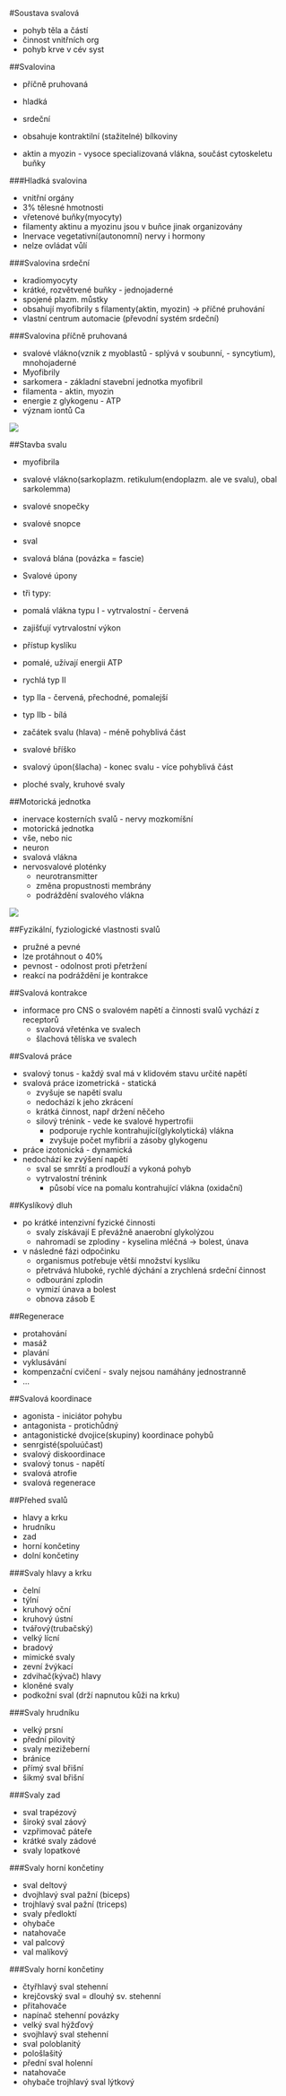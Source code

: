 #Soustava svalová
* pohyb těla a částí
* činnost vnitřních org
* pohyb krve v cév syst

##Svalovina
* příčně pruhovaná
* hladká
* srdeční

* obsahuje kontraktilní (stažitelné) bílkoviny
* aktin a myozin - vysoce specializovaná vlákna, součást cytoskeletu buňky

###Hladká svalovina
* vnitřní orgány
* 3% tělesné hmotnosti
* vřetenové buňky(myocyty)
* filamenty aktinu a myozinu jsou v buňce jinak organizovány
* Inervace vegetativní(autonomní) nervy i hormony
* nelze ovládat vůlí

###Svalovina srdeční
* kradiomyocyty
* krátké, rozvětvené buňky - jednojaderné
 * spojené plazm. můstky
* obsahují myofibrily s filamenty(aktin, myozin) -> příčné pruhování
* vlastní centrum automacie (převodní systém srdeční) 

###Svalovina příčně pruhovaná
* svalové vlákno(vznik z myoblastů - splývá v soubunní, - syncytium), mnohojaderné
* Myofibrily
 * sarkomera - základní stavební jednotka myofibril
 * filamenta - aktin, myozin
* energie z glykogenu - ATP
* význam iontů Ca
 
![](http://www.anaesthetist.com/icu/organs/heart/images/actinmyo.gif)

##Stavba svalu
* myofibrila
* svalové vlákno(sarkoplazm. retikulum(endoplazm. ale ve svalu), obal sarkolemma)
* svalové snopečky
* svalové snopce
* sval
* svalová blána (povázka = fascie)
* Svalové úpony
* tři typy:
 * pomalá vlákna typu I - vytrvalostní - červená
  * zajišťují vytrvalostní výkon
  * přístup kyslíku
  * pomalé, užívají energii ATP
 * rychlá  typ II
  * typ IIa - červená, přechodné, pomalejší
  * typ IIb - bílá


* začátek svalu (hlava) - méně pohyblivá část
* svalové bříško
* svalový úpon(šlacha) - konec svalu - více pohyblivá část
* ploché svaly, kruhové svaly

##Motorická jednotka
* inervace kosterních svalů - nervy mozkomíšní
* motorická jednotka
 * vše, nebo nic
 * neuron
 * svalová vlákna
 * nervosvalové ploténky
      * neurotransmitter
      * změna propustnosti membrány
      * podráždění svalového vlákna


![](http://powerlifting.ronnie.cz/img/data/clanky/normal/5445_1.jpg)

##Fyzikální, fyziologické vlastnosti svalů
* pružné a pevné
* lze protáhnout o 40%
* pevnost - odolnost proti přetržení
* reakcí na podráždění je kontrakce

##Svalová kontrakce
* informace pro CNS o svalovém napětí a činnosti svalů vychází z receptorů
    * svalová vřeténka ve svalech
    * šlachová tělíska ve svalech

##Svalová práce
* svalový tonus - každý sval má v klidovém stavu určité napětí
* svalová práce izometrická - statická
    * zvyšuje se napětí svalu
    * nedochází k jeho zkrácení
    * krátká činnost, např držení něčeho
    * silový trénink - vede ke svalové hypertrofii
        * podporuje rychle kontrahující(glykolytická) vlákna
        * zvyšuje počet myfibrií a zásoby glykogenu
* práce izotonická - dynamická
* nedochází ke zvýšení napětí
    * sval se smrští a prodlouží a vykoná pohyb
    * vytrvalostní trénink
        * působí více na pomalu kontrahující vlákna (oxidační)

##Kyslíkový dluh
* po krátké intenzivní fyzické činnosti
    * svaly získávají E převážně anaerobní glykolýzou
    * nahromadí se zplodiny - kyselina mléčná -> bolest, únava
* v následné fázi odpočinku
    * organismus potřebuje větší množství kyslíku
    * přetrvává hluboké, rychlé dýchání a zrychlená srdeční činnost
    * odbourání zplodin
    * vymizí únava a bolest
    * obnova zásob E

##Regenerace
* protahování
* masáž
* plavání
* vyklusávání
* kompenzační cvičení - svaly nejsou namáhány jednostranně
* ...

##Svalová koordinace
* agonista - iniciátor pohybu
* antagonista - protichůdný
* antagonistické dvojice(skupiny) koordinace pohybů
* senrgisté(spoluúčast)
* svalový diskoordinace
* svalový tonus - napětí
* svalová atrofie
* svalová regenerace

##Přehed svalů
* hlavy a krku
* hrudníku
* zad
* horní končetiny
* dolní končetiny

###Svaly hlavy a krku
* čelní
* týlní
* kruhový oční
* kruhový ústní
* tvářový(trubačský)
* velký lícní
* bradový
* mimické svaly
* zevní žvýkací
* zdvihač(kývač) hlavy
* kloněné svaly
* podkožní sval (drží napnutou kůži na krku)

###Svaly hrudníku
* velký prsní
* přední pilovitý
* svaly mezižeberní
* bránice
* přímý sval břišní
* šikmý sval břišní

###Svaly zad
* sval trapézový
* široký sval záový
* vzpřimovač páteře
* krátké svaly zádové
* svaly lopatkové

###Svaly horní končetiny
* sval deltový
* dvojhlavý sval pažní (biceps)
* trojhlavý sval pažní (triceps)
* svaly předloktí
* ohybače
* natahovače
* val palcový
* val malíkový

###Svaly horní končetiny
* čtyřhlavý sval stehenní
* krejčovský sval = dlouhý sv. stehenní
* přitahovače
* napínač stehenní povázky
* velký sval hýžďový
* svojhlavý sval stehenní
* sval poloblanitý
* pološlašitý
* přední sval holenní
* natahovače
* ohybače trojhlavý sval lýtkový


